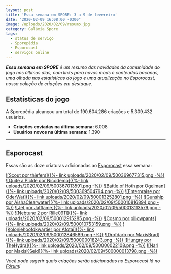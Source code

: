 ```yaml
---
layout: post
title: 'Essa semana em SPORE: 3 a 9 de fevereiro'
date: "2020-02-09 16:08:00 -0300"
image: /uploads/2020/02/09/resumo.jpg
category: Galáxia Spore
tags:
  - status de serviço
  - Sporepédia
  - Esporocast
  - serviços online
---
```

_**Essa semana em SPORE** é um resumo das novidades da comunidade do jogo nos últimos dias, com links para novos mods e conteúdos bacanas, uma olhada nas estatísticas do jogo e uma atualização no Esporocast, nossa coleção de criações em destaque._

## Estatísticas do jogo

A Sporepédia alcançou um total de 190.604.286 criações e 5.309.432 usuários.

- **Criações enviadas na última semana:** 6.008
- **Usuários novos na última semana:** 1.390

***

## Esporocast

Essas são as doze criaturas adicionadas ao [Esporocast](http://www.spore.com/sporepedia#qry=ssc-501057576550) essa semana:

[![Scout por thiefers]({%- link uploads/2020/02/09/500369677315.png -%})](http://www.spore.com/sporepedia#qry=sast-500369677315%3Assc-501057576550)
[![Quite a Pickle por Nicodemo]({%- link uploads/2020/02/09/500367013591.png -%})](http://www.spore.com/sporepedia#qry=sast-500367013591%3Assc-501057576550)
[![Battle of Hoth por Ogelman]({%- link uploads/2020/02/09/500369504794.png -%})](http://www.spore.com/sporepedia#qry=sast-500369504794%3Assc-501057576550)
[![Enterpraise por OderWat]({%- link uploads/2020/02/09/500013252801.png -%})](http://www.spore.com/sporepedia#qry=sast-500013252801%3Assc-501057576550)
[![Gunship por AishaClearwater]({%- link uploads/2020/02/09/500010816894.png -%})](http://www.spore.com/sporepedia#qry=sast-500010816894%3Assc-501057576550)
[![Jet por Jatflame]({%- link uploads/2020/02/09/500013113579.png -%})](http://www.spore.com/sporepedia#qry=sast-500013113579%3Assc-501057576550)
[![Nebtune 2 por Rille0911]({%- link uploads/2020/02/09/500012915285.png -%})](http://www.spore.com/sporepedia#qry=sast-500012915285%3Assc-501057576550)
[![Cosmo por pillowpants]({%- link uploads/2020/02/09/500010753159.png -%})](http://www.spore.com/sporepedia#qry=sast-500010753159%3Assc-501057576550)
[![Koloniehoofdkwartier por Afotai]({%- link uploads/2020/02/09/500012846589.png -%})](http://www.spore.com/sporepedia#qry=sast-500012846589%3Assc-501057576550)
[![Drofdarb por MaxisBrad]({%- link uploads/2020/02/09/500000018243.png -%})](http://www.spore.com/sporepedia#qry=sast-500000018243%3Assc-501057576550)
[![Hungry por TheHydra]({%- link uploads/2020/02/09/500000022108.png -%})](http://www.spore.com/sporepedia#qry=sast-500000022108%3Assc-501057576550)
[![Narl por MaxisKSeid]({%- link uploads/2020/02/09/500000013798.png -%})](http://www.spore.com/sporepedia#qry=sast-500000013798%3Assc-501057576550)

_Você pode sugerir quais criações serão adicionadas no Esporocast lá no [Fórum](https://forum.esporo.net/d/18-conheca-o-esporocast)!_
